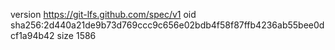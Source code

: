 version https://git-lfs.github.com/spec/v1
oid sha256:2d440a21de9b73d769ccc9c656e02bdb4f58f87ffb4236ab55bee0dcf1a94b42
size 1586
